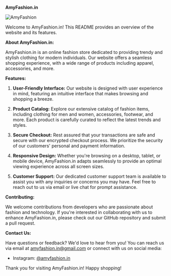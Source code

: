 **AmyFashion.in**

![AmyFashion](https://amyfashion.in/assets/amyfashion-logo.svg)

Welcome to AmyFashion.in! This README provides an overview of the website and its features.

**About AmyFashion.in:**

AmyFashion.in is an online fashion store dedicated to providing trendy and stylish clothing for modern individuals. Our website offers a seamless shopping experience, with a wide range of products including apparel, accessories, and more.

**Features:**

1. **User-Friendly Interface:** Our website is designed with user experience in mind, featuring an intuitive interface that makes browsing and shopping a breeze.

2. **Product Catalog:** Explore our extensive catalog of fashion items, including clothing for men and women, accessories, footwear, and more. Each product is carefully curated to reflect the latest trends and styles.

3. **Secure Checkout:** Rest assured that your transactions are safe and secure with our encrypted checkout process. We prioritize the security of our customers' personal and payment information.

4. **Responsive Design:** Whether you're browsing on a desktop, tablet, or mobile device, AmyFashion.in adapts seamlessly to provide an optimal viewing experience across all screen sizes.

5. **Customer Support:** Our dedicated customer support team is available to assist you with any inquiries or concerns you may have. Feel free to reach out to us via email or live chat for prompt assistance.

**Contributing:**

We welcome contributions from developers who are passionate about fashion and technology. If you're interested in collaborating with us to enhance AmyFashion.in, please check out our GitHub repository and submit a pull request.

**Contact Us:**

Have questions or feedback? We'd love to hear from you! You can reach us via email at amyfashion.in@gmail.com or connect with us on social media:

- Instagram: [@amyfashion.in](https://www.instagram.com/amy_fashion.in/)

Thank you for visiting AmyFashion.in! Happy shopping!
